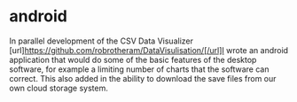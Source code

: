 android
=======

In parallel development of the CSV Data Visualizer [url]https://github.com/robrotheram/DataVisulisation/[/url]I wrote an android application that would do some of the basic features of the desktop software, for example a limiting number of charts that the software can correct. This also added in the ability to download the save files from our own cloud storage system. 
